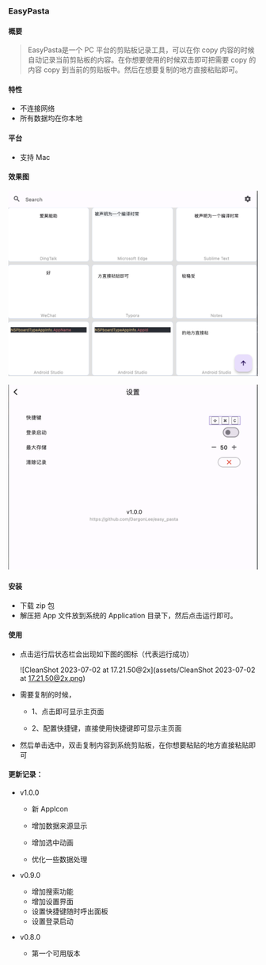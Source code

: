 ### EasyPasta

#### 概要

> EasyPasta是一个 PC 平台的剪贴板记录工具，可以在你 copy 内容的时候自动记录当前剪贴板的内容。在你想要使用的时候双击即可把需要 copy 的内容 copy 到当前的剪贴板中。然后在想要复制的地方直接粘贴即可。

#### 特性

- 不连接网络
- 所有数据均在你本地

#### 平台

- 支持 Mac

#### 效果图

![image-20230702143026579](assets/image-20230702143026579.png)

![image-20230702143042834](assets/image-20230702143042834.png)



#### 安装

- 下载 zip 包
- 解压把 App 文件放到系统的 Application 目录下，然后点击运行即可。

#### 使用

- 点击运行后状态栏会出现如下图的图标（代表运行成功）

  ![CleanShot 2023-07-02 at 17.21.50@2x](assets/CleanShot 2023-07-02 at 17.21.50@2x.png)

- 需要复制的时候，
  - 1、点击即可显示主页面

  - 2、配置快捷键，直接使用快捷键即可显示主页面

- 然后单击选中，双击复制内容到系统剪贴板，在你想要粘贴的地方直接粘贴即可

#### 更新记录：

- v1.0.0

  - 新 AppIcon

  - 增加数据来源显示

  - 增加选中动画

  - 优化一些数据处理

- v0.9.0
  - 增加搜索功能
  - 增加设置界面
  - 设置快捷键随时呼出面板
  - 设置登录启动
- v0.8.0
  - 第一个可用版本
